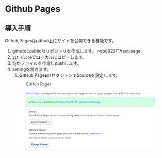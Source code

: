 # Github Pages

## 導入手順

Github Pagesはgithub上にサイトを公開できる機能です。

1. githubにpublicなリポジトリを作成します。
    nop892371/test-page
2. `git clone`でローカルにコピーします。
3. 何かファイルを作成しpushします。
4. settingを開きます。
    1. GitHub PagesのセクションでSourceを設定します。
        ![](2019-04-18-01-08-06.png)